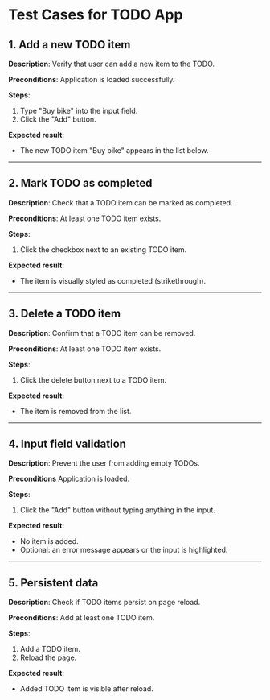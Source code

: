 # Test Cases for TODO App

## 1. Add a new TODO item

**Description**: Verify that user can add a new item to the TODO.

**Preconditions**: Application is loaded successfully.

**Steps**:

1. Type "Buy bike" into the input field.
2. Click the "Add" button.

**Expected result**:

- The new TODO item "Buy bike" appears in the list below.

---

## 2. Mark TODO as completed

**Description**: Check that a TODO item can be marked as completed.

**Preconditions**: At least one TODO item exists.

**Steps**:

1. Click the checkbox next to an existing TODO item.

**Expected result**:

- The item is visually styled as completed (strikethrough).

---

## 3. Delete a TODO item

**Description**: Confirm that a TODO item can be removed.

**Preconditions**: At least one TODO item exists.

**Steps**:

1. Click the delete button next to a TODO item.

**Expected result**:

- The item is removed from the list.

---

## 4. Input field validation

**Description**: Prevent the user from adding empty TODOs.

**Preconditions** Application is loaded.

**Steps**:

1. Click the "Add" button without typing anything in the input.

**Expected result**:

- No item is added.
- Optional: an error message appears or the input is highlighted.

---

## 5. Persistent data

**Description**: Check if TODO items persist on page reload.

**Preconditions**: Add at least one TODO item.

**Steps**:

1. Add a TODO item.
2. Reload the page.

**Expected result**:

- Added TODO item is visible after reload.
